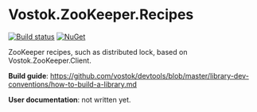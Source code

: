 # Vostok.ZooKeeper.Recipes

[![Build status](https://ci.appveyor.com/api/projects/status/github/vostok/zookeeper.recipes?svg=true&branch=master)](https://ci.appveyor.com/project/vostok/zookeeper.recipes/branch/master)
[![NuGet](https://img.shields.io/nuget/v/Vostok.ZooKeeper.Recipes.svg)](https://www.nuget.org/packages/Vostok.ZooKeeper.Recipes)

ZooKeeper recipes, such as distributed lock, based on Vostok.ZooKeeper.Client.


**Build guide**: https://github.com/vostok/devtools/blob/master/library-dev-conventions/how-to-build-a-library.md

**User documentation**: not written yet.